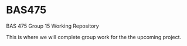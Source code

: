 # BAS475
BAS 475 Group 15 Working Repository


This is where we will complete group work for the the upcoming project. 
